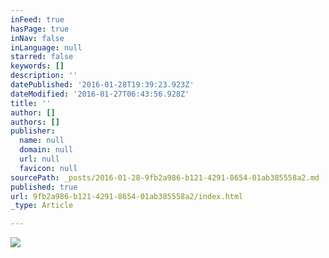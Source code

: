```yaml
---
inFeed: true
hasPage: true
inNav: false
inLanguage: null
starred: false
keywords: []
description: ''
datePublished: '2016-01-28T19:39:23.923Z'
dateModified: '2016-01-27T06:43:56.928Z'
title: ''
author: []
authors: []
publisher:
  name: null
  domain: null
  url: null
  favicon: null
sourcePath: _posts/2016-01-28-9fb2a986-b121-4291-8654-01ab385558a2.md
published: true
url: 9fb2a986-b121-4291-8654-01ab385558a2/index.html
_type: Article

---
```

![](https://the-grid-user-content.s3-us-west-2.amazonaws.com/a65901e4-c051-4932-b823-68910b9863fa.jpg)